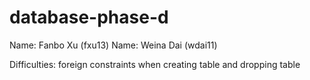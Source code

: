 # database-phase-d
Name: Fanbo Xu (fxu13)
Name: Weina Dai (wdai11)

Difficulties: 
foreign constraints when creating table and dropping table
